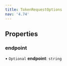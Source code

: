 ```yaml
---
title: TokenRequestOptions
nav: '4.74'
---
```


## Properties

### endpoint

• `Optional` **endpoint**: `string`
